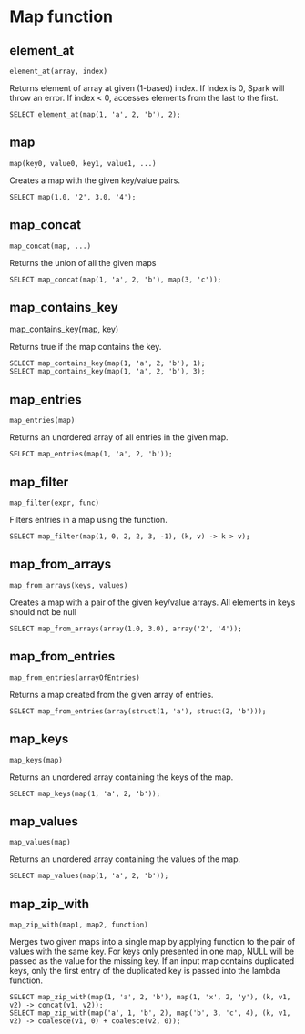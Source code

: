 # Map function

## element_at

    element_at(array, index)

Returns element of array at given (1-based) index.
If Index is 0, Spark will throw an error.
If index < 0, accesses elements from the last to the first.

    SELECT element_at(map(1, 'a', 2, 'b'), 2);

## map

    map(key0, value0, key1, value1, ...)

Creates a map with the given key/value pairs.

    SELECT map(1.0, '2', 3.0, '4');

## map_concat

    map_concat(map, ...)

Returns the union of all the given maps

    SELECT map_concat(map(1, 'a', 2, 'b'), map(3, 'c'));

## map_contains_key

map_contains_key(map, key)

Returns true if the map contains the key.

    SELECT map_contains_key(map(1, 'a', 2, 'b'), 1);
    SELECT map_contains_key(map(1, 'a', 2, 'b'), 3);


## map_entries

    map_entries(map)

Returns an unordered array of all entries in the given map.

    SELECT map_entries(map(1, 'a', 2, 'b'));

## map_filter

    map_filter(expr, func)

Filters entries in a map using the function.

    SELECT map_filter(map(1, 0, 2, 2, 3, -1), (k, v) -> k > v);



## map_from_arrays

    map_from_arrays(keys, values)

Creates a map with a pair of the given key/value arrays. All elements in keys should not be null
    
    SELECT map_from_arrays(array(1.0, 3.0), array('2', '4'));

## map_from_entries

    map_from_entries(arrayOfEntries)

Returns a map created from the given array of entries.

    SELECT map_from_entries(array(struct(1, 'a'), struct(2, 'b')));
 
## map_keys

    map_keys(map)

Returns an unordered array containing the keys of the map.

    SELECT map_keys(map(1, 'a', 2, 'b'));

## map_values

    map_values(map)

Returns an unordered array containing the values of the map.

    SELECT map_values(map(1, 'a', 2, 'b'));

## map_zip_with

    map_zip_with(map1, map2, function)

Merges two given maps into a single map by applying function to the pair of values with the same key. For keys only presented in one map, NULL will be passed as the value for the missing key. If an input map contains duplicated keys, only the first entry of the duplicated key is passed into the lambda function.

    SELECT map_zip_with(map(1, 'a', 2, 'b'), map(1, 'x', 2, 'y'), (k, v1, v2) -> concat(v1, v2));
    SELECT map_zip_with(map('a', 1, 'b', 2), map('b', 3, 'c', 4), (k, v1, v2) -> coalesce(v1, 0) + coalesce(v2, 0));
